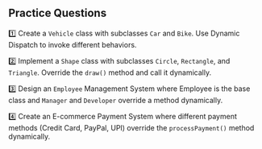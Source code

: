 ## Practice Questions

1️⃣ Create a `Vehicle` class with subclasses `Car` and `Bike`. Use Dynamic Dispatch to invoke different behaviors.

2️⃣ Implement a `Shape` class with subclasses `Circle`, `Rectangle`, and `Triangle`. Override the `draw()` method and call it dynamically.

3️⃣ Design an `Employee` Management System where Employee is the base class and `Manager` and `Developer` override a method dynamically.

4️⃣ Create an E-commerce Payment System where different payment methods (Credit Card, PayPal, UPI) override the `processPayment()` method dynamically.
